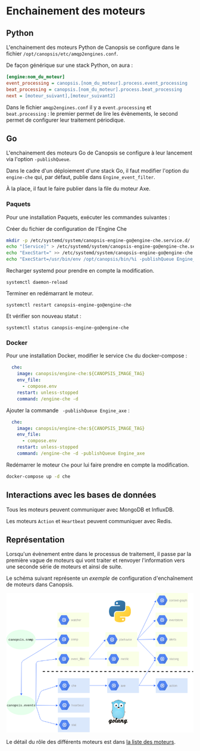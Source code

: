 # Enchainement des moteurs

## Python

L'enchainement des moteurs Python de Canopsis se configure dans le fichier `/opt/canopsis/etc/amqp2engines.conf`.

De façon générique sur une stack Python, on aura :
```ini
[engine:nom_du_moteur]
event_processing = canopsis.[nom_du_moteur].process.event_processing
beat_processing = canopsis.[nom_du_moteur].process.beat_processing
next = [moteur_suivant],[moteur_suivant2]
```

Dans le fichier `amqp2engines.conf` il y a `event.processing` et `beat.processing` : le premier permet de lire les évènements, le second permet de configurer leur traitement périodique.

## Go

L'enchainement des moteurs Go de Canopsis se configure à leur lancement via l'option `-publishQueue`.

Dans le cadre d'un déploiement d'une stack Go, il faut modifier l'option du `engine-che` qui, par défaut, publie dans `Engine_event_filter`.

À la place, il faut le faire publier dans la file du moteur Axe.

### Paquets

Pour une installation Paquets, exécuter les commandes suivantes :

Créer du fichier de configuration de l'Engine Che

```sh
mkdir -p /etc/systemd/system/canopsis-engine-go@engine-che.service.d/
echo "[Service]" > /etc/systemd/system/canopsis-engine-go@engine-che.service.d/override.conf
echo "ExecStart=" >> /etc/systemd/system/canopsis-engine-go@engine-che.service.d/override.conf
echo "ExecStart=/usr/bin/env /opt/canopsis/bin/%i -publishQueue Engine_axe" >> /etc/systemd/system/canopsis-engine-go@engine-che.service.d/override.conf
```

Recharger systemd pour prendre en compte la modification.
```shell
systemctl daemon-reload
```
Terminer en redémarrant le moteur.
```shell
systemctl restart canopsis-engine-go@engine-che
```
Et vérifier son nouveau statut :
```shell
systemctl status canopsis-engine-go@engine-che
```

### Docker

Pour une installation Docker, modifier le service `Che` du docker-compose :

```yaml
  che:
    image: canopsis/engine-che:${CANOPSIS_IMAGE_TAG}
    env_file:
      - compose.env
    restart: unless-stopped
    command: /engine-che -d
```

Ajouter la commande ` -publishQueue Engine_axe` :

```yaml
  che:
    image: canopsis/engine-che:${CANOPSIS_IMAGE_TAG}
    env_file:
      - compose.env
    restart: unless-stopped
    command: /engine-che -d -publishQueue Engine_axe
```

Redémarrer le moteur `Che` pour lui faire prendre en compte la modification.

```sh
docker-compose up -d che
```

## Interactions avec les bases de données

Tous les moteurs peuvent communiquer avec MongoDB et InfluxDB.

Les moteurs `Action` et `Heartbeat` peuvent communiquer avec Redis.

## Représentation

Lorsqu'un évènement entre dans le processus de traitement, il passe par la première vague de moteurs qui vont traiter et renvoyer l'information vers une seconde série de moteurs et ainsi de suite.

Le schéma suivant représente un *exemple* de configuration d'enchaînement de moteurs dans Canopsis.

![schema_moteurs](img/schema_moteurs_V3.png)

Le détail du rôle des différents moteurs est dans [la liste des moteurs](index.md#liste-des-moteurs).
